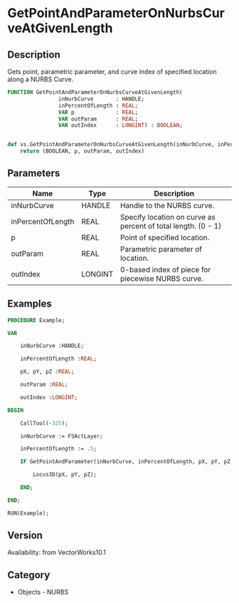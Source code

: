 # GetPointAndParameterOnNurbsCurveAtGivenLength

## Description
Gets point, parametric parameter, and curve index of specified location along a NURBS Curve.

```pascal
FUNCTION GetPointAndParameterOnNurbsCurveAtGivenLength(
				inNurbCurve       : HANDLE;
				inPercentOfLength : REAL;
				VAR p             : REAL;
				VAR outParam      : REAL;
				VAR outIndex      : LONGINT) : BOOLEAN;
```

```python

def vs.GetPointAndParameterOnNurbsCurveAtGivenLength(inNurbCurve, inPercentOfLength):
    return (BOOLEAN, p, outParam, outIndex)
```

## Parameters
|Name|Type|Description|
|---|---|---|
|inNurbCurve|HANDLE|Handle to the NURBS curve.|
|inPercentOfLength|REAL|Specify location on curve as percent of total length.  (0 - 1)|
|p|REAL|Point of specified location.|
|outParam|REAL|Parametric parameter of location.|
|outIndex|LONGINT|0-based index of piece for piecewise NURBS curve.|

## Examples
```pascal
PROCEDURE Example;

VAR

	inNurbCurve :HANDLE;

	inPercentOfLength :REAL;

	pX, pY, pZ :REAL;

	outParam :REAL;

	outIndex :LONGINT;

BEGIN

	CallTool(-325);

	inNurbCurve := FSActLayer;

	inPercentOfLength := .5;

	IF GetPointAndParameter(inNurbCurve, inPercentOfLength, pX, pY, pZ, outParam, outIndex) THEN BEGIN

		Locus3D(pX, pY, pZ);

	END;

END;

RUN(Example);


```

## Version
Availability: from VectorWorks10.1
## Category
* Objects - NURBS


